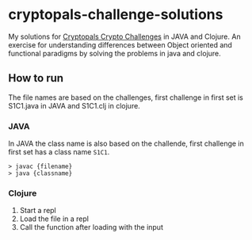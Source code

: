 # cryptopals-challenge-solutions
My solutions for [Cryptopals Crypto Challenges](https://cryptopals.com) in JAVA and Clojure. An exercise for understanding differences between Object oriented and functional paradigms by solving the problems in java and clojure.

## How to run
The file names are based on the challenges, first challenge in first set is S1C1.java in JAVA and S1C1.clj in clojure.  

### JAVA
In JAVA the class name is also based on the challende, first challenge in first set has a class name `S1C1`.  
```
> javac {filename}
> java {classname}
```

### Clojure
1. Start a repl
1. Load the file in a repl
1. Call the function after loading with the input
